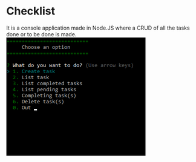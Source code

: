 # Checklist

It is a console application made in Node.JS where a CRUD of all the tasks done or to be done is made.
![App demo](demo.png)